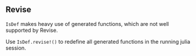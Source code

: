 ## Revise

`IsDef` makes heavy use of generated functions, which are not well supported by Revise.

Use `IsDef.revise!()` to redefine all generated functions in the running julia session.